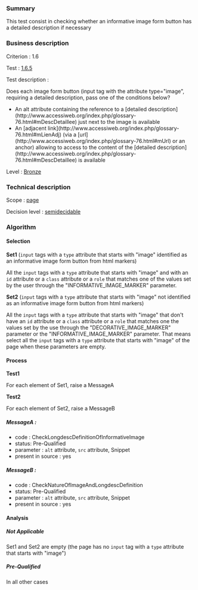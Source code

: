 ### Summary

This test consist in checking whether an informative image form button has a detailed description if necessary

### Business description

Criterion : 1.6

Test : [1.6.5](http://www.accessiweb.org/index.php/accessiweb-22-english-version.html#test-1-6-5)

Test description :

Does each image form button (input tag with the attribute type=&quot;image&quot;, requiring a detailed description, pass one of the conditions below? 
<ul> 
 <li> An alt attribute containing the reference to a [detailed description](http://www.accessiweb.org/index.php/glossary-76.html#mDescDetaillee) just next to the image is available</li> 
 <li> An [adjacent link](http://www.accessiweb.org/index.php/glossary-76.html#mLienAdj) (via a [url](http://www.accessiweb.org/index.php/glossary-76.html#mUrl) or an anchor) allowing to access to the content of the [detailed description](http://www.accessiweb.org/index.php/glossary-76.html#mDescDetaillee) is available</li> 
</ul>

Level : [Bronze](/en/category/rules-design/accessiweb-11/level/bronze)

### Technical description

Scope : [page](/en/category/rules-design/accessiweb-11/scope/page)

Decision level : [semidecidable](/en/category/rules-design/accessiweb-11/decision-level/semidecidable)


### Algorithm

#### Selection

**Set1** (`input` tags with a `type` attribute that starts with "image" identified as an informative image form button from html markers)

All the `input` tags with a `type` attribute that starts with "image" and with an `id` attribute or a `class` attribute or a `role` that matches one of the values set by the user through the "INFORMATIVE_IMAGE_MARKER" parameter.

**Set2** (`input` tags with a `type` attribute that starts with "image" not identified as an informative image form button from html markers)

All the `input` tags with a `type` attribute that starts with "image" that don't have an `id` attribute or a `class` attribute or a `role` that matches one the values set by the use through the "DECORATIVE_IMAGE_MARKER" parameter or the "INFORMATIVE_IMAGE_MARKER" parameter. That means select all the `input` tags with a `type` attribute that starts with "image" of the page when these parameters are empty.

#### Process

**Test1**

For each element of Set1, raise a MessageA

**Test2**

For each element of Set2, raise a MessageB

##### MessageA : 

-   code : CheckLongdescDefinitionOfInformativeImage
-   status: Pre-Qualified
-   parameter : `alt` attribute, `src` attribute, Snippet
-   present in source : yes

##### MessageB : 

-   code : CheckNatureOfImageAndLongdescDefinition
-   status: Pre-Qualified
-   parameter : `alt` attribute, `src` attribute, Snippet
-   present in source : yes

#### Analysis

##### Not Applicable

Set1 and Set2 are empty (the page has no `input` tag with a `type` attribute that starts with "image")

##### Pre-Qualified

In all other cases
